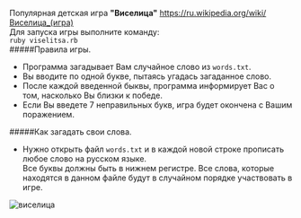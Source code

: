Популярная детская игра **"Виселица"** https://ru.wikipedia.org/wiki/Виселица_(игра)  
Для запуска игры выполните команду:  
`ruby viselitsa.rb`  
#####Правила игры.  
- Программа загадывает Вам случайное слово из `words.txt`.
- Вы вводите по одной букве, пытаясь угадась загаданное слово.
- После каждой введенной быквы, программа информирует Вас о том, насколько Вы близки к победе.
- Если Вы введете 7 неправильных букв, игра будет окончена с Вашим поражением.

#####Как загадать свои слова.    

- Нужно открыть файл `words.txt` и в каждой новой строке прописать любое слово на русском языке.  
Все буквы должны быть в нижнем регистре. Все слова, которые находятся в данном файле будут в случайном порядке 
участвовать в игре.

![виселица](https://im2-tub-ru.yandex.net/i?id=5ff803c3f7366b64df4f7f80cc5b919a-l&n=13 "Игра виселица")
